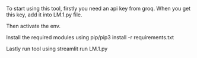 To start using this tool, firstly you need an api key from groq. When you get this key, add it into LM.1.py file.

Then activate the env.

Install the required modules using pip/pip3 install -r requirements.txt

Lastly run tool using streamlit run LM.1.py